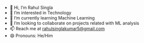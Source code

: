 - 👋 Hi, I’m Rahul Singla
- 👀 I’m interested in Technology
- 🌱 I’m currently learning Machine Learning
- 💞️ I’m looking to collaborate on projects related with ML analysis
- 📫 Reach me at rahulsinglakumar5@gmail.com
- 😄 Pronouns: He/Him

<!---
Singla2190/Singla2190 is a ✨ special ✨ repository because its `README.md` (this file) appears on your GitHub profile.
You can click the Preview link to take a look at your changes.
--->
